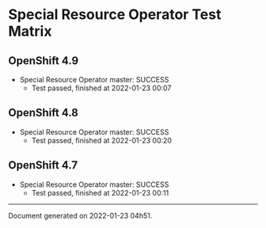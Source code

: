 
Special Resource Operator Test Matrix
=====================================

OpenShift 4.9
-------------



* Special Resource Operator master: SUCCESS
  - Test passed, finished at 2022-01-23 00:07

OpenShift 4.8
-------------



* Special Resource Operator master: SUCCESS
  - Test passed, finished at 2022-01-23 00:20

OpenShift 4.7
-------------



* Special Resource Operator master: SUCCESS
  - Test passed, finished at 2022-01-23 00:11

---
Document generated on 2022-01-23 04h51.
